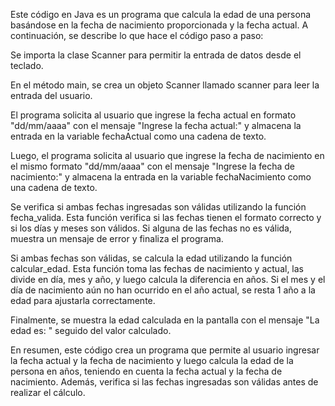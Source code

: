 Este código en Java es un programa que calcula la edad de una persona basándose en la fecha de nacimiento proporcionada y la fecha actual. A continuación, se describe lo que hace el código paso a paso:

Se importa la clase Scanner para permitir la entrada de datos desde el teclado.

En el método main, se crea un objeto Scanner llamado scanner para leer la entrada del usuario.

El programa solicita al usuario que ingrese la fecha actual en formato "dd/mm/aaaa" con el mensaje "Ingrese la fecha actual:" y almacena la entrada en la variable fechaActual como una cadena de texto.

Luego, el programa solicita al usuario que ingrese la fecha de nacimiento en el mismo formato "dd/mm/aaaa" con el mensaje "Ingrese la fecha de nacimiento:" y almacena la entrada en la variable fechaNacimiento como una cadena de texto.

Se verifica si ambas fechas ingresadas son válidas utilizando la función fecha_valida. Esta función verifica si las fechas tienen el formato correcto y si los días y meses son válidos. Si alguna de las fechas no es válida, muestra un mensaje de error y finaliza el programa.

Si ambas fechas son válidas, se calcula la edad utilizando la función calcular_edad. Esta función toma las fechas de nacimiento y actual, las divide en día, mes y año, y luego calcula la diferencia en años. Si el mes y el día de nacimiento aún no han ocurrido en el año actual, se resta 1 año a la edad para ajustarla correctamente.

Finalmente, se muestra la edad calculada en la pantalla con el mensaje "La edad es: " seguido del valor calculado.

En resumen, este código crea un programa que permite al usuario ingresar la fecha actual y la fecha de nacimiento y luego calcula la edad de la persona en años, teniendo en cuenta la fecha actual y la fecha de nacimiento. Además, verifica si las fechas ingresadas son válidas antes de realizar el cálculo.
